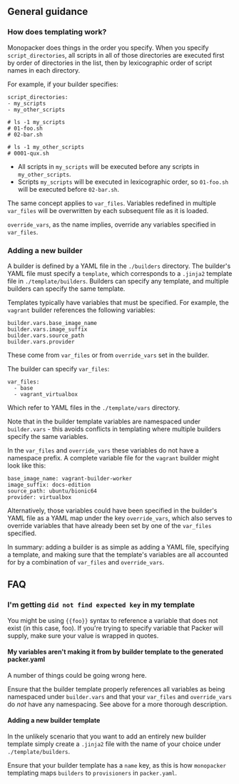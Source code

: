 ## General guidance

### How does templating work?

Monopacker does things in the order you specify.
When you specify `script_directories`, all scripts in all of those directories are
executed first by order of directories in the list, then by lexicographic order
of script names in each directory.

For example, if your builder specifies:

```
script_directories:
- my_scripts
- my_other_scripts

# ls -1 my_scripts
# 01-foo.sh
# 02-bar.sh

# ls -1 my_other_scripts
# 0001-qux.sh
```

- All scripts in `my_scripts` will be executed before any scripts in `my_other_scripts`.
- Scripts `my_scripts` will be executed in lexicographic order, so `01-foo.sh` will
  be executed before `02-bar.sh`.

The same concept applies to `var_files`. Variables redefined in multiple `var_files`
will be overwritten by each subsequent file as it is loaded.

`override_vars`, as the name implies, override any variables specified in `var_files`.

### Adding a new builder

A builder is defined by a YAML file in the `./builders` directory.
The builder's YAML file must specify a `template`, which corresponds
to a `.jinja2` template file in `./template/builders`. Builders can specify
any template, and multiple builders can specify the same template.

Templates typically have variables that must be specified. For example,
the `vagrant` builder references the following variables:

```
builder.vars.base_image_name
builder.vars.image_suffix
builder.vars.source_path
builder.vars.provider
```

These come from `var_files` or from `override_vars` set in the builder.

The builder can specify `var_files`:

```
var_files:
  - base
  - vagrant_virtualbox
```

Which refer to YAML files in the `./template/vars` directory.

Note that in the builder template variables are namespaced under `builder.vars` -
this avoids conflicts in templating where multiple builders specify the same variables.

In the `var_files` and `override_vars` these variables do not have a namespace prefix.
A complete variable file for the `vagrant` builder might look like this:

```
base_image_name: vagrant-builder-worker
image_suffix: docs-edition
source_path: ubuntu/bionic64
provider: virtualbox
```

Alternatively, those variables could have been specified in the builder's YAML file
as a YAML map under the key `override_vars`, which also serves to override variables
that have already been set by one of the `var_files` specified.

In summary: adding a builder is as simple as adding a YAML file, specifying a template,
and making sure that the template's variables are all accounted for by a combination of
`var_files` and `override_vars`.

## FAQ

### I'm getting `did not find expected key` in my template

You might be using `{{foo}}` syntax to reference a variable that does not exist (in this case, foo).
If you're trying to specify variable that Packer will supply, make sure your value is wrapped in quotes.

#### My variables aren't making it from by builder template to the generated packer.yaml

A number of things could be going wrong here.

Ensure that the builder template properly
references all variables as being namespaced under `builder.vars` and that your `var_files`
and `override_vars` do _not_ have any namespacing. See above for a more thorough description.

#### Adding a new builder template

In the unlikely scenario that you want to add an entirely new builder template
simply create a `.jinja2` file with the name of your choice under `./template/builders`.

Ensure that your builder template has a `name` key, as this is how `monopacker` templating
maps `builders` to `provisioners` in `packer.yaml`.
